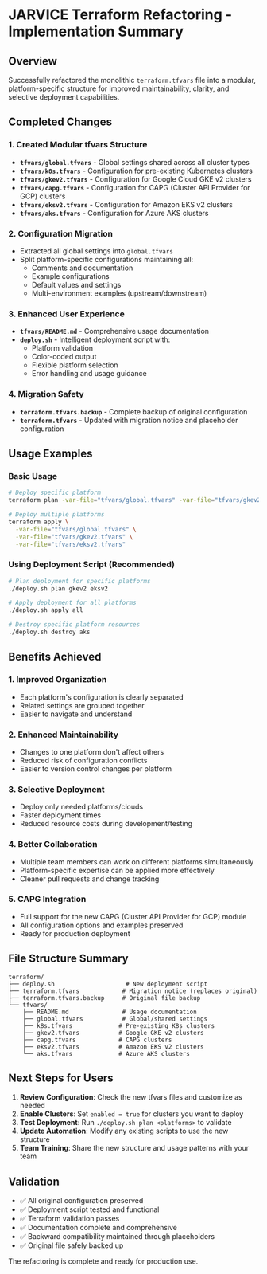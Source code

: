 # JARVICE Terraform Refactoring - Implementation Summary

## Overview
Successfully refactored the monolithic `terraform.tfvars` file into a modular, platform-specific structure for improved maintainability, clarity, and selective deployment capabilities.

## Completed Changes

### 1. Created Modular tfvars Structure
- **`tfvars/global.tfvars`** - Global settings shared across all cluster types
- **`tfvars/k8s.tfvars`** - Configuration for pre-existing Kubernetes clusters  
- **`tfvars/gkev2.tfvars`** - Configuration for Google Cloud GKE v2 clusters
- **`tfvars/capg.tfvars`** - Configuration for CAPG (Cluster API Provider for GCP) clusters
- **`tfvars/eksv2.tfvars`** - Configuration for Amazon EKS v2 clusters
- **`tfvars/aks.tfvars`** - Configuration for Azure AKS clusters

### 2. Configuration Migration
- Extracted all global settings into `global.tfvars`
- Split platform-specific configurations maintaining all:
  - Comments and documentation
  - Example configurations
  - Default values and settings
  - Multi-environment examples (upstream/downstream)

### 3. Enhanced User Experience
- **`tfvars/README.md`** - Comprehensive usage documentation
- **`deploy.sh`** - Intelligent deployment script with:
  - Platform validation
  - Color-coded output
  - Flexible platform selection
  - Error handling and usage guidance

### 4. Migration Safety
- **`terraform.tfvars.backup`** - Complete backup of original configuration
- **`terraform.tfvars`** - Updated with migration notice and placeholder configuration

## Usage Examples

### Basic Usage
```bash
# Deploy specific platform
terraform plan -var-file="tfvars/global.tfvars" -var-file="tfvars/gkev2.tfvars"

# Deploy multiple platforms  
terraform apply \
  -var-file="tfvars/global.tfvars" \
  -var-file="tfvars/gkev2.tfvars" \
  -var-file="tfvars/eksv2.tfvars"
```

### Using Deployment Script (Recommended)
```bash
# Plan deployment for specific platforms
./deploy.sh plan gkev2 eksv2

# Apply deployment for all platforms
./deploy.sh apply all

# Destroy specific platform resources
./deploy.sh destroy aks
```

## Benefits Achieved

### 1. **Improved Organization**
- Each platform's configuration is clearly separated
- Related settings are grouped together
- Easier to navigate and understand

### 2. **Enhanced Maintainability**
- Changes to one platform don't affect others
- Reduced risk of configuration conflicts
- Easier to version control changes per platform

### 3. **Selective Deployment**
- Deploy only needed platforms/clouds
- Faster deployment times
- Reduced resource costs during development/testing

### 4. **Better Collaboration**
- Multiple team members can work on different platforms simultaneously
- Platform-specific expertise can be applied more effectively
- Cleaner pull requests and change tracking

### 5. **CAPG Integration**
- Full support for the new CAPG (Cluster API Provider for GCP) module
- All configuration options and examples preserved
- Ready for production deployment

## File Structure Summary
```
terraform/
├── deploy.sh                    # New deployment script
├── terraform.tfvars            # Migration notice (replaces original)
├── terraform.tfvars.backup     # Original file backup
└── tfvars/
    ├── README.md               # Usage documentation
    ├── global.tfvars           # Global/shared settings
    ├── k8s.tfvars             # Pre-existing K8s clusters
    ├── gkev2.tfvars           # Google GKE v2 clusters
    ├── capg.tfvars            # CAPG clusters
    ├── eksv2.tfvars           # Amazon EKS v2 clusters
    └── aks.tfvars             # Azure AKS clusters
```

## Next Steps for Users

1. **Review Configuration**: Check the new tfvars files and customize as needed
2. **Enable Clusters**: Set `enabled = true` for clusters you want to deploy
3. **Test Deployment**: Run `./deploy.sh plan <platforms>` to validate
4. **Update Automation**: Modify any existing scripts to use the new structure
5. **Team Training**: Share the new structure and usage patterns with your team

## Validation

- ✅ All original configuration preserved
- ✅ Deployment script tested and functional
- ✅ Terraform validation passes
- ✅ Documentation complete and comprehensive
- ✅ Backward compatibility maintained through placeholders
- ✅ Original file safely backed up

The refactoring is complete and ready for production use.
